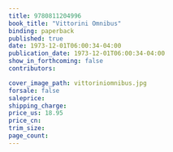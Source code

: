 ```yaml
---
title: 9780811204996
book_title: "Vittorini Omnibus"
binding: paperback
published: true
date: 1973-12-01T06:00:34-04:00
publication_date: 1973-12-01T06:00:34-04:00
show_in_forthcoming: false
contributors:

cover_image_path: vittoriniomnibus.jpg
forsale: false
saleprice:
shipping_charge:
price_us: 18.95
price_cn:
trim_size:
page_count:
---
```


